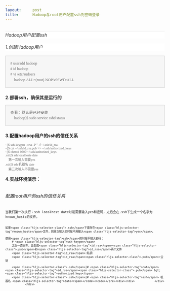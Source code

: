 ```yaml
---
layout:     post
title:      Hadoop与root用户配置ssh免密码登录
---
```

<div id="article_content" class="article_content clearfix csdn-tracking-statistics" data-pid="blog" data-mod="popu_307" data-dsm="post">
								            <link rel="stylesheet" href="https://csdnimg.cn/release/phoenix/template/css/ck_htmledit_views-f76675cdea.css">
						<div class="htmledit_views" id="content_views">
                <div class="article-info-box" style="padding:0px 0px 14px;margin:0px;border-bottom:1px solid rgb(227,227,227);color:rgb(51,51,51);font-family:'SF Pro Display', Roboto, Noto, Arial, 'PingFang SC', 'Hiragino Sans GB', 'Microsoft YaHei', sans-serif;font-size:14px;"><div class="article-bar-top d-flex" style="padding:0px;margin:0px;color:rgb(133,133,133);"><div class="float-right" style="padding:0px;margin:0px 0px 0px auto;float:right;"><br></div></div></div><div class="article_content clearfix csdn-tracking-statistics" style="padding:0px;margin:0px;height:1834px;"><div class="htmledit_views" style="padding:0px;margin-bottom:0px;"><h6 style="padding:0px;margin-top:0px;margin-bottom:15px;color:rgb(47,47,47);line-height:1.7;font-family:'-apple-system', 'SF UI Text', Arial, 'PingFang SC', 'Hiragino Sans GB', 'Microsoft YaHei', 'WenQuanYi Micro Hei', sans-serif;background-color:rgb(255,255,255);">Hadoop用户配置ssh</h6><h6 style="padding:0px;margin-top:0px;margin-bottom:15px;color:rgb(47,47,47);line-height:1.7;font-family:'-apple-system', 'SF UI Text', Arial, 'PingFang SC', 'Hiragino Sans GB', 'Microsoft YaHei', 'WenQuanYi Micro Hei', sans-serif;background-color:rgb(255,255,255);">1.创建Hadoop用户</h6><p><span style="background-color:rgb(255,255,255);"></span></p><pre class="hljs bash" style="padding:15px;margin-bottom:20px;background-color:rgb(246,246,246);font-size:13px;line-height:1.42857;border:1px solid rgb(204,204,204);"><code class="bash" style="font-size:12px;background-color:transparent;border:none;"><span style="font-family:Verdana;color:rgb(102,102,102);"><span class="hljs-comment"># useradd hadoop</span>
<span class="hljs-comment"># id hadoop</span>
<span class="hljs-comment"># vi /etc/sudoers</span>
    hadoop ALL=(root) NOPASSWD:ALL</span></code></pre><p><span style="color:rgb(47,47,47);font-family:'-apple-system', 'SF UI Text', Arial, 'PingFang SC', 'Hiragino Sans GB', 'Microsoft YaHei', 'WenQuanYi Micro Hei', sans-serif;background-color:rgb(255,255,255);"><span style="font-weight:700;">2.<span><span>部署ssh，确保其是运行的</span></span></span></span><br></p><p><span style="background-color:rgb(255,255,255);"><span></span></span></p><pre class="hljs undefined" style="padding:15px;margin-bottom:20px;background-color:rgb(246,246,246);font-size:14px;line-height:1.42857;border:1px solid rgb(204,204,204);"><code style="background-color:transparent;border:none;"><span style="font-family:Verdana;color:rgb(102,102,102);">查看：默认是已经安装
    hadoop]$ sudo service sshd status</span></code></pre><p><span style="font-weight:bold;">3.配置hadoop用户的ssh的信任关系</span></p><div style="padding:0px;margin:0px;"><div style="padding:0px;margin:0px;"><pre><code class="language-ruby"><code class="ruby"><span style="font-family:Verdana;color:rgb(102,102,102);">~]$ ssh-keygen -t rsa -P <span class="hljs-string">''</span> -f ~<span class="hljs-regexp">/.ssh/id</span>_rsa
~]$ cat ~<span class="hljs-regexp">/.ssh/id</span>_rsa.pub <span class="hljs-meta">&gt;&gt; </span>~<span class="hljs-regexp">/.ssh/authorized</span>_keys
~]$ chmod <span class="hljs-number">0600</span> ~<span class="hljs-regexp">/.ssh/authorized</span>_keys
.ssh]$ ssh localhoste date
    第一次输入需要yes
.ssh]$ ssh 机器名 date
    第二次输入不需要yes</span></code></code></pre></div></div><p><span style="color:rgb(47,47,47);font-family:'-apple-system', 'SF UI Text', Arial, 'PingFang SC', 'Hiragino Sans GB', 'Microsoft YaHei', 'WenQuanYi Micro Hei', sans-serif;background-color:rgb(255,255,255);"><span style="font-weight:700;"><span><span><span><span>4.实战环境演示：</span></span><br></span></span></span></span></p><p><span style="color:rgb(47,47,47);font-family:'-apple-system', 'SF UI Text', Arial, 'PingFang SC', 'Hiragino Sans GB', 'Microsoft YaHei', 'WenQuanYi Micro Hei', sans-serif;background-color:rgb(255,255,255);"><span style="font-weight:700;"><span><span><span><span><img src="https://img-blog.csdn.net/20180517105053776?watermark/2/text/aHR0cHM6Ly9ibG9nLmNzZG4ubmV0L3FxXzI0MDczNzA3/font/5a6L5L2T/fontsize/400/fill/I0JBQkFCMA==/dissolve/70" alt=""><br></span></span></span></span></span></span></p><p></p><h6 style="padding:0px;">配置root用户的ssh的信任关系</h6><pre><code class="language-css"><code class="css">当我们第一次执行：<span class="hljs-selector-tag">ssh</span> <span class="hljs-selector-tag">localhost</span> <span class="hljs-selector-tag">date</span>时是需要输入<span class="hljs-selector-tag">yes</span>和密码，之后会在<span class="hljs-selector-class">.ssh</span>下生成一个名字为<span class="hljs-selector-tag">known_hosts</span>的文件。

    如果<span class="hljs-selector-class">.ssh</span>下面存在<span class="hljs-selector-tag">known_hosts</span>文件，则再次输入的时候不用输入<span class="hljs-selector-tag">yes</span>。

    使用<span class="hljs-selector-tag">ssh</span>的时候不输入密码：
        # <span class="hljs-selector-tag">ssh-keygen</span>
        之后一直回车，会生成<span class="hljs-selector-tag">id_rsa</span><span class="hljs-selector-class">.pub</span>和<span class="hljs-selector-tag">id_rsa</span>两个文件
        <span class="hljs-selector-tag">id_rsa</span>:私钥
        <span class="hljs-selector-tag">id_rsa</span><span class="hljs-selector-class">.pub</span>:公钥

        <span class="hljs-selector-class">.ssh</span>]# <span class="hljs-selector-tag">cat</span> <span class="hljs-selector-tag">id_rsa</span><span class="hljs-selector-class">.pub</span> &gt; <span class="hljs-selector-tag">authorized_keys</span>
        <span class="hljs-selector-class">.ssh</span>]# <span class="hljs-selector-tag">ssh</span> 机器名 <span class="hljs-selector-tag">date</span></code></code></pre></div></div>            </div>
                </div>
